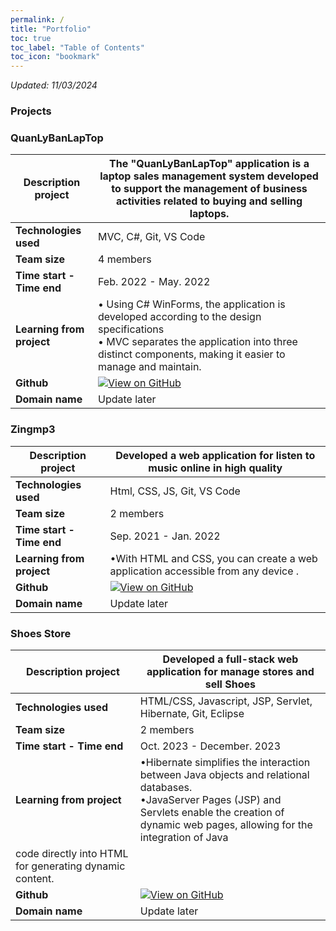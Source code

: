 ```yaml
---
permalink: /
title: "Portfolio"
toc: true
toc_label: "Table of Contents"
toc_icon: "bookmark"
---
```


*Updated: 11/03/2024*

### Projects

### QuanLyBanLapTop

|**Description project**|  The "QuanLyBanLapTop" application is a laptop sales management system developed to support the management of business activities related to buying and selling laptops. |
|---------------------|----------------|
| **Technologies used** | MVC, C#, Git, VS Code  |
| **Team size**         |  4 members |
| **Time start - Time end**         |  Feb. 2022 - May. 2022 |
| **Learning from project** | • Using C# WinForms, the application is developed according to the design specifications <br>• MVC separates the application into three distinct components, making it easier to manage and maintain. |
| **Github**              |        [![View on GitHub](https://img.shields.io/badge/GitHub-View_on_GitHub-blue?logo=GitHub)](https://github.com/mintie1808/DoAnC-_QuanLyBanLapTop.git)        |
| **Domain name**              |        Update later        |


### Zingmp3

|**Description project**|  Developed a web application for listen to music online in high quality |
|---------------------|----------------|
| **Technologies used** | Html, CSS, JS, Git, VS Code |
| **Team size**         |  2 members |
| **Time start - Time end**         |  Sep. 2021 - Jan. 2022|
| **Learning from project** | •With HTML and CSS, you can create a web application accessible from any device . |
| **Github**              |        [![View on GitHub](https://img.shields.io/badge/GitHub-View_on_GitHub-blue?logo=GitHub)](https://github.com/tronghk/ZingMp3.git)        |
| **Domain name**              |        Update later         |


### Shoes Store

|**Description project**|  Developed a full-stack web application for manage stores and sell Shoes  |
|---------------------|----------------|
| **Technologies used** | HTML/CSS, Javascript, JSP, Servlet, Hibernate, Git, Eclipse |
| **Team size**         |  2 members |
| **Time start - Time end**         |  Oct. 2023 - December. 2023 |
| **Learning from project** | •Hibernate simplifies the interaction between Java objects and relational databases.<br>•JavaServer Pages (JSP) and Servlets enable the creation of dynamic web pages, allowing for the integration of Java
code directly into HTML for generating dynamic content. |
| **Github**              |        [![View on GitHub](https://img.shields.io/badge/GitHub-View_on_GitHub-blue?logo=GitHub)](https://github.com/truong0987654321/doan.git)        |
| **Domain name**              |        Update later         |
